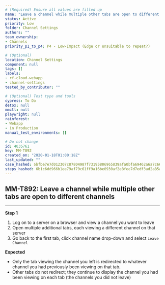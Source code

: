 ```yaml
---
# (Required) Ensure all values are filled up
name: "Leave a channel while multiple other tabs are open to different channels"
status: Active
priority: Low
folder: Channel Settings
authors: ""
team_ownership: 
- Channels
priority_p1_to_p4: P4 - Low-Impact (Edge or unsuitable to repeat?)

# (Optional)
location: Channel Settings
component: null
tags: []
labels: 
- rf-cloud-webapp
- channel-settings
tested_by_contributor: ""

# (Optional) Test type and tools
cypress: To Do
detox: null
mmctl: null
playwright: null
rainforest: 
- Webapp
- in Production
manual_test_environments: []

# Do not change
id: 4035761
key: MM-T892
created_on: "2020-01-18T01:00:18Z"
last_updated: ""
case_hashed: 6bfbe7e7d012307c87804987f73195806965839afa0bfa69462a6a7c665072c4f3da919f9243e32d14a38f101c588dbf
steps_hashed: 6b1c6dd966b1ee79af79c61ff9a16be0930af2e8fee7d7edf3ad2a85a3fd6cbc8bbf9c90c7c4cd2a6b165dbf6bed2b6b
---
```


<!-- (Auto-generated) Based on frontmatter's "key" and "name" -->

## MM-T892: Leave a channel while multiple other tabs are open to different channels

---

**Step 1**

1. Log on to a server on a browser and view a channel you want to leave
2. Open multiple additional tabs, each viewing a different channel on that server
3. Go back to the first tab, click channel name drop-down and select `Leave Channel`

**Expected**

- Only the tab viewing the channel you left is redirected to whatever channel you had previously been viewing on that tab.
- Other tabs do not redirect; they continue to display the channel you had been viewing on each tab (the channels you did not leave)
